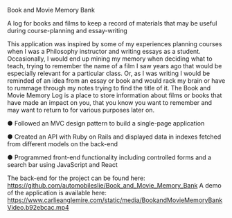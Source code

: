 Book and Movie Memory Bank

A log for books and films to keep a record of materials that may be useful during course-planning and essay-writing

This application was inspired by some of my experiences planning courses when I was a Philosophy instructor and writing essays as a student. Occasionally, I would end up mining my memory when deciding what to teach, trying to remember the name of a film I saw years ago that would be especially relevant for a particular class. Or, as I was writing I would be reminded of an idea from an essay or book and would rack my brain or have to rummage through my notes trying to find the title of it. The Book and Movie Memory Log is a place to store information about films or books that have made an impact on you, that you know you want to remember and may want to return to for various purposes later on.

● Followed an MVC design pattern to build a single-page application

● Created an API with Ruby on Rails and displayed data in indexes fetched from different models on the back-end

● Programmed front-end functionality including controlled forms and a search bar using JavaScript and React

The back-end for the project can be found here: https://github.com/automobileslie/Book_and_Movie_Memory_Bank
A demo of the application is available here: https://www.carlieanglemire.com/static/media/BookandMovieMemoryBankVideo.b92ebcac.mp4
